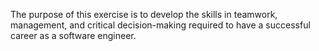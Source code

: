 The purpose of this exercise is to develop the skills in teamwork, management, and critical decision-making required to have a successful career as a software engineer.
